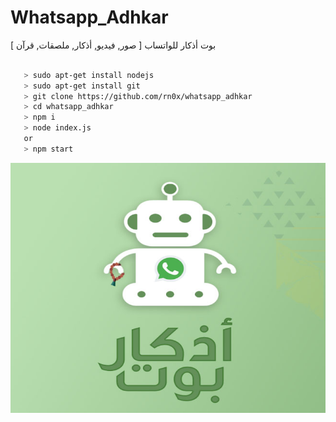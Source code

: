 # Whatsapp_Adhkar
بوت أذكار للواتساب [ صور, فيديو, أذكار, ملصقات, قرآن ]


 
    
    
```bash
    
   > sudo apt-get install nodejs
   > sudo apt-get install git
   > git clone https://github.com/rn0x/whatsapp_adhkar
   > cd whatsapp_adhkar
   > npm i
   > node index.js
   or 
   > npm start


```



<p align="center">
  <img align="center" src="/github/1.jpeg" alt="whatsapp_adhkar" width="777" height="400">
</p>

